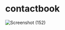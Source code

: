 # contactbook
![Screenshot (152)](https://github.com/user-attachments/assets/6f002859-513c-4800-950b-914233813a5a)
